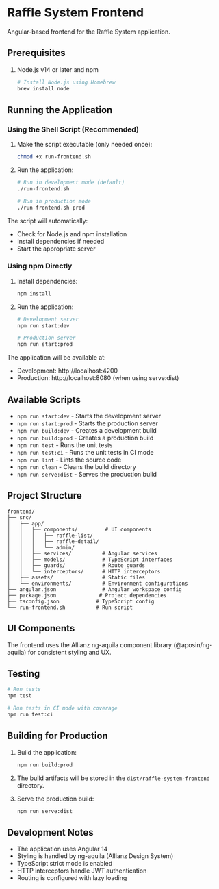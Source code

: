 # Raffle System Frontend

Angular-based frontend for the Raffle System application.

## Prerequisites

1. Node.js v14 or later and npm
   ```bash
   # Install Node.js using Homebrew
   brew install node
   ```

## Running the Application

### Using the Shell Script (Recommended)

1. Make the script executable (only needed once):
   ```bash
   chmod +x run-frontend.sh
   ```

2. Run the application:
   ```bash
   # Run in development mode (default)
   ./run-frontend.sh

   # Run in production mode
   ./run-frontend.sh prod
   ```

The script will automatically:
- Check for Node.js and npm installation
- Install dependencies if needed
- Start the appropriate server

### Using npm Directly

1. Install dependencies:
   ```bash
   npm install
   ```

2. Run the application:
   ```bash
   # Development server
   npm run start:dev

   # Production server
   npm run start:prod
   ```

The application will be available at:
- Development: http://localhost:4200
- Production: http://localhost:8080 (when using serve:dist)

## Available Scripts

- `npm run start:dev` - Starts the development server
- `npm run start:prod` - Starts the production server
- `npm run build:dev` - Creates a development build
- `npm run build:prod` - Creates a production build
- `npm run test` - Runs the unit tests
- `npm run test:ci` - Runs the unit tests in CI mode
- `npm run lint` - Lints the source code
- `npm run clean` - Cleans the build directory
- `npm run serve:dist` - Serves the production build

## Project Structure

```
frontend/
├── src/
│   ├── app/
│   │   ├── components/         # UI components
│   │   │   ├── raffle-list/
│   │   │   ├── raffle-detail/
│   │   │   └── admin/
│   │   ├── services/          # Angular services
│   │   ├── models/            # TypeScript interfaces
│   │   ├── guards/            # Route guards
│   │   └── interceptors/      # HTTP interceptors
│   ├── assets/                # Static files
│   └── environments/          # Environment configurations
├── angular.json               # Angular workspace config
├── package.json              # Project dependencies
├── tsconfig.json            # TypeScript config
└── run-frontend.sh          # Run script
```

## UI Components

The frontend uses the Allianz ng-aquila component library (@aposin/ng-aquila) for consistent styling and UX.

## Testing

```bash
# Run tests
npm test

# Run tests in CI mode with coverage
npm run test:ci
```

## Building for Production

1. Build the application:
   ```bash
   npm run build:prod
   ```

2. The build artifacts will be stored in the `dist/raffle-system-frontend` directory.

3. Serve the production build:
   ```bash
   npm run serve:dist
   ```

## Development Notes

- The application uses Angular 14
- Styling is handled by ng-aquila (Allianz Design System)
- TypeScript strict mode is enabled
- HTTP interceptors handle JWT authentication
- Routing is configured with lazy loading